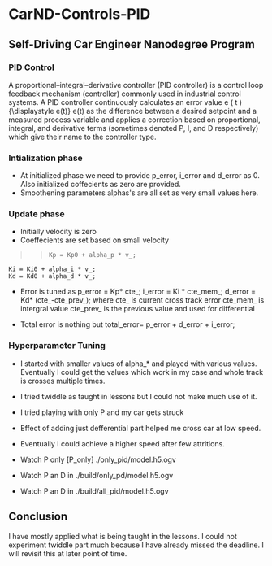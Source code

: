# CarND-Controls-PID

## Self-Driving Car Engineer Nanodegree Program
### PID Control

A proportional–integral–derivative controller (PID controller) is a control loop feedback mechanism (controller) commonly used in industrial control systems. A PID controller continuously calculates an error value e ( t ) {\displaystyle e(t)} e(t) as the difference between a desired setpoint and a measured process variable and applies a correction based on proportional, integral, and derivative terms (sometimes denoted P, I, and D respectively) which give their name to the controller type.

### Intialization phase
* At initialized phase we need to provide p_error, i_error and d_error as 0. Also initialized coffecients as zero are provided.
* Smoothening parameters alphas's are all set as very small values here.


### Update phase
* Initially velocity is zero
* Coeffecients are set based on small velocity
 >> 	Kp = Kp0 + alpha_p * v_;
	Ki = Ki0 + alpha_i * v_;
	Kd = Kd0 + alpha_d * v_;
* Error is tuned as
	p_error = Kp* cte_;
	i_error = Ki * cte_mem_;
	d_error = Kd* (cte_-cte_prev_);
  where cte_ is current cross track error
        cte_mem_ is intergral value
        cte_prev_ is the previous value and used for differential 

* Total error is nothing but 
   total_error= p_error + d_error + i_error;


### Hyperparameter Tuning
* I started with smaller values of alpha_* and played with various values. Eventually I could get the values which work in my case and whole track is crosses multiple times.
* I tried twiddle as taught in lessons but I could not make much use of it.
* I tried playing with only P and my car gets struck
* Effect of adding just defferential part helped me cross car at low speed. 
* Eventually I could achieve a higher speed after few attritions.

* Watch P only [P_only]  ./only_pid/model.h5.ogv
* Watch P an D in ./build/only_pd/model.h5.ogv
* Watch P an D in ./build/all_pid/model.h5.ogv

## Conclusion
I have mostly applied what is being taught in the lessons. I could not experiment twiddle part much because I have already missed the deadline. I will revisit this at later point of time.
